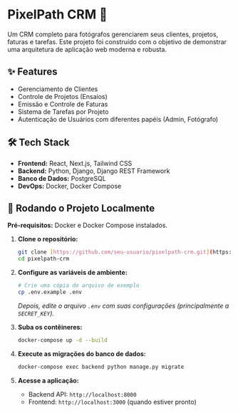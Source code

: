 # PixelPath CRM 📸

Um CRM completo para fotógrafos gerenciarem seus clientes, projetos, faturas e tarefas. Este projeto foi construído com o objetivo de demonstrar uma arquitetura de aplicação web moderna e robusta.

## ✨ Features

-   Gerenciamento de Clientes
-   Controle de Projetos (Ensaios)
-   Emissão e Controle de Faturas
-   Sistema de Tarefas por Projeto
-   Autenticação de Usuários com diferentes papéis (Admin, Fotógrafo)

## 🛠️ Tech Stack

-   **Frontend:** React, Next.js, Tailwind CSS
-   **Backend:** Python, Django, Django REST Framework
-   **Banco de Dados:** PostgreSQL
-   **DevOps:** Docker, Docker Compose

## 🚀 Rodando o Projeto Localmente

**Pré-requisitos:** Docker e Docker Compose instalados.

1.  **Clone o repositório:**
    ```bash
    git clone [https://github.com/seu-usuario/pixelpath-crm.git](https://github.com/seu-usuario/pixelpath-crm.git)
    cd pixelpath-crm
    ```

2.  **Configure as variáveis de ambiente:**
    ```bash
    # Crie uma cópia do arquivo de exemplo
    cp .env.example .env
    ```
    *Depois, edite o arquivo `.env` com suas configurações (principalmente a `SECRET_KEY`).*

3.  **Suba os contêineres:**
    ```bash
    docker-compose up -d --build
    ```

4.  **Execute as migrações do banco de dados:**
    ```bash
    docker-compose exec backend python manage.py migrate
    ```

5.  **Acesse a aplicação:**
    -   Backend API: `http://localhost:8000`
    -   Frontend: `http://localhost:3000` (quando estiver pronto)